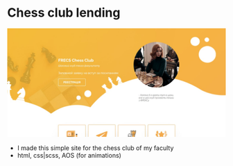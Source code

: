# Chess club lending

![ElVent0](./assets/chess-club.jpg)

- I made this simple site for the chess club of my faculty
- html, css|scss, AOS (for animations)
